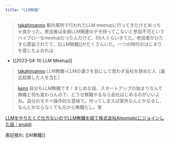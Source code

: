 ```yaml
---
title: "LLM無職"
---
```


> [takahiroanno](https://twitter.com/takahiroanno/status/1645426627780947969) 都内某所で行われたLLM meetupに行ってきたけどめっちゃ良かった。参加者は全員LLM関連のデモ持ってこないと参加不可というハイブローなmeetupだったんだけど、50人ぐらいきてた。参加者がひたすら蒸留されてて、[[LLM無職]]がたくさんいた。一つの時代のはじまりを感じたよおれは
- [[2023-04-10 LLM Meetup]]
> [takahiroanno](https://twitter.com/takahiroanno/status/1645427231710416898) LLM無職=LLMの凄さを目にして思わず会社を辞めた人（最近起業した人を含む）

> [kenn](https://twitter.com/kenn/status/1645570470547456001) 自分もLLM無職です！まじめな話、スタートアップの始まりなんて無職と何も変わらんので、どうせ無職やるなら会社はじめるのがいいよね。自分のモチベ操作的な意味で。作ってしまえば案外なんとかなるし、なんとかならなくても元から無職だし。笑

[LLMをやりたくて仕方ないのでLLM無職を経て株式会社Algomaticにジョインした話｜erukiti](https://note.com/erukiti/n/n8e4453e31705)

表記揺れ: [[AI無職]]
